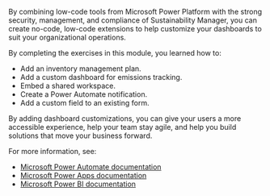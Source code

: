 By combining low-code tools from Microsoft Power Platform with the strong security, management, and compliance of Sustainability Manager, you can create no-code, low-code extensions to help customize your dashboards to suit your organizational operations.

By completing the exercises in this module, you learned how to: 
- Add an inventory management plan.
- Add a custom dashboard for emissions tracking.
- Embed a shared workspace.
- Create a Power Automate notification. 
- Add a custom field to an existing form. 

By adding dashboard customizations, you can give your users a more accessible experience, help your team stay agile, and help you build solutions that move your business forward.

For more information, see:

* [Microsoft Power Automate documentation](/power-automate/?azure-portal=true)
* [Microsoft Power Apps documentation](/power-apps/?azure-portal=true)
* [Microsoft Power BI documentation](/power-bi/?azure-portal=true)
